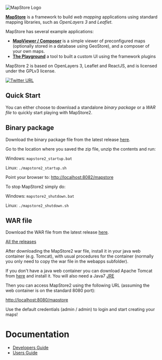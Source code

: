 


![MapStore Logo](https://github.com/geosolutions-it/MapStore2/blob/master/MapStore2.png?raw=true)

**[MapStore](http://mapstore2.geo-solutions.it/)** is a framework to build _web mapping_ applications using standard mapping libraries, such as _OpenLayers 3_ and _Leaflet_.

MapStore has several example applications:

 * **[MapViewer / Composer](http://mapstore2.geo-solutions.it/mapstore/)** is a simple viewer of preconfigured maps (optionally stored in a database using GeoStore), and a composer of your own maps.
 * **[The Playground](http://dev.mapstore2.geo-solutions.it/mapstore/examples/plugins/)** a tool to built a custom UI using the framework plugins


MapStore 2 is based on OpenLayers 3, Leaflet and ReactJS, and is licensed under the GPLv3 license.

[![Twitter URL](https://img.shields.io/twitter/url/https/twitter.com/fold_left.svg?style=social&label=Follow%20%40mapstore2)](https://twitter.com/mapstore2)


Quick Start
-----------

You can either choose to download a standalone *binary package* or a *WAR file* to quickly start playing with MapStore2.

Binary package
--------------
Download the binary package file from the latest release [here](https://github.com/geosolutions-it/MapStore2/releases/latest).

Go to the location where you saved the zip file, unzip the contents and run:

Windows: `mapstore2_startup.bat`

Linux: `./mapstore2_startup.sh`

Point your browser to: [http://localhost:8082/mapstore](http://localhost:8082/mapstore)

To stop MapStore2 simply do:

Windows: `mapstore2_shutdown.bat`

Linux: `./mapstore2_shutdown.sh`


WAR file
--------
Download the WAR file from the latest release [here](https://github.com/geosolutions-it/MapStore2/releases/latest).

[All the releases](https://github.com/geosolutions-it/MapStore2/releases)

After downloading the MapStore2 war file, install it in your java web container (e.g. Tomcat), with usual procedures for the container (normally you only need to copy the war file in the webapps subfolder).

If you don't have a java web container you can download Apache Tomcat from [here](https://tomcat.apache.org/download-70.cgi) and install it. You will also need a Java7 [JRE](http://www.oracle.com/technetwork/java/javase/downloads/jre7-downloads-1880261.html)

Then you can access MapStore2 using the following URL (assuming the web container is on the standard 8080 port):

[http://localhost:8080/mapstore](http://localhost:8080/mapstore)

Use the default credentials (admin / admin) to login and start creating your maps!

# Documentation
 * [Developers Guide](developer-guide/)
 * [Users Guide](user-guide/)
